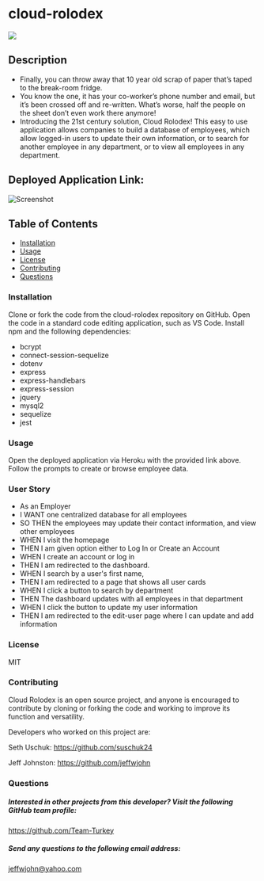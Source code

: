 # cloud-rolodex
![](https://img.shields.io/badge/License-MIT-blue.svg)
## Description 
* Finally, you can throw away that 10 year old scrap of paper that’s taped to the break-room fridge. 
* You know the one, it has your co-worker’s phone number and email, but it’s been crossed off and re-written. What’s worse, half the people on the sheet don’t even work there anymore!
* Introducing the 21st century solution, Cloud Rolodex! This easy to use application allows companies to build a database of employees, which allow logged-in users to update their own information, or to search for another employee in any department, or to view all employees in any department. 


## Deployed Application Link: 
![Screenshot]()

## Table of Contents
* [Installation](#installation) 
* [Usage](#usage) 
* [License](#license) 
* [Contributing](#contributing)
* [Questions](#questions)

 
### Installation
  Clone or fork the code from the cloud-rolodex repository on GitHub. Open the code in a standard code editing application, such as VS Code. Install npm and the following dependencies: 
  * bcrypt
  * connect-session-sequelize
  * dotenv
  * express
  * express-handlebars
  * express-session
  * jquery
  * mysql2
  * sequelize
  * jest
### Usage
 Open the deployed application via Heroku with the provided link above. Follow the prompts to create or browse employee data. 

### User Story
* As an Employer
* I WANT one centralized database for all employees
* SO THEN the employees may update their contact information, and view other employees
* WHEN I visit the homepage
* THEN I am given option either to Log In or Create an Account
* WHEN I create an account or log in
* THEN I am redirected to the dashboard. 
* WHEN I search by a user's first name, 
* THEN I am redirected to a page that shows all user cards
* WHEN I click a button to search by department
* THEN The dashboard updates with all employees in that department
* WHEN I click the button to update my user information
* THEN I am redirected to the edit-user page where I can update and add information

### License
  MIT
### Contributing
Cloud Rolodex is an open source project, and anyone is encouraged to contribute by cloning or forking the code and working to improve its function and versatility.

Developers who worked on this project are: 

Seth Uschuk: 
https://github.com/suschuk24

Jeff Johnston: 
https://github.com/jeffwjohn

### Questions
    
##### Interested in other projects from this developer? Visit the following GitHub team profile:
https://github.com/Team-Turkey
    
##### Send any questions to the following email address:
jeffwjohn@yahoo.com